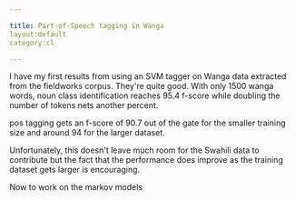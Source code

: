 ```yaml
---

title: Part-of-Speech tagging in Wanga
layout:default
category:cl

---
```


I have my first results from using an SVM tagger on Wanga data extracted from the fieldworks corpus. They're quite good. With only 1500 wanga words, noun class identification reaches 95.4 f-score while doubling the number  of tokens nets another percent. 

pos tagging gets an f-score of 90.7 out of the gate for the smaller training size and around 94 for the larger dataset. 

Unfortunately, this doesn't leave much room for the Swahili data to contribute but the fact that the performance does improve as the training dataset gets larger is encouraging. 

Now to work on the markov models
